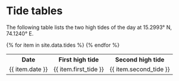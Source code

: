 # Tide tables

The following table lists the two high tides of the day at 15.2993° N, 74.1240° E.

<table>
<tr>
<th>Date</th><th>First high tide</th><th>Second high tide</th>
</tr>
{% for item in site.data.tides %}
<tr><td>{{ item.date }}</td><td>{{ item.first_tide }}</td><td>{{ item.second_tide }}</td></tr>
{% endfor %}
</table>